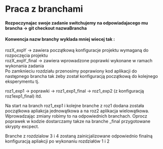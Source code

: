 # Praca z branchami

 #### Rozpoczynajac swoje zadanie switchujemy na odpowiadajacego mu brancha -> git checkout nazwaBrancha
 #### Konwencja nazw branchy wyklada mniej wiecej tak :
rozX_expY -> zawiera początkową konfiguracje projektu wymaganą do rozpoczęcia projektu  
rozX_expY_final -> zawiera wprowadzone poprawki wykonane w ramach wykonania zadania   
Po zamknieciu rozdziału przenosimy poprawiony kod aplikacji do następnego brancha tak żeby został konfiguracją początkową do kolejnego eksperymentu tj.

roz1_exp1 -> poprawki ->  roz1_exp1_final -> roz1_exp2 (z konfiguracją roz1exp1_final) itd.


Na start na branch roz1_exp1 i kolejne branche z roz1 dodana została początkowa apliakcja jednowątkowa a na roz2 aplikacja wielowątkowa.
Wprowadzając zmiany robimy to na odpowiednich branchach. 
Oprocz poprawek w kodzie dostarczamy takze na branche _final przygotowane skrypty excpect.


Branche z rozdzialow 3 i 4 zostaną zainicjalizowane odpowiednio finalną konfiguracją apliakcji po wykonaniu rozdziałów 1 i 2

